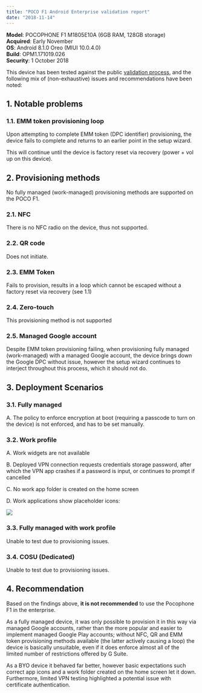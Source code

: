 ```yaml
---
title: "POCO F1 Android Enterprise validation report"
date: "2018-11-14"
---
```


**Model**: POCOPHONE F1 M1805E10A (6GB RAM, 128GB storage)  
**Acquired**: Early November  
**OS**: Android 8.1.0 Oreo (MIUI 10.0.4.0)  
**Build**: OPM1.171019.026  
**Security**: 1 October 2018  

This device has been tested against the public [validation process](/docs/enterprise-mobility/android/android-enterprise-device-support/validation-process-and-information/), and the following mix of (non-exhaustive) issues and recommendations have been noted:

## 1\. Notable problems

### 1.1. EMM token provisioning loop

Upon attempting to complete EMM token (DPC identifier) provisioning, the device fails to complete and returns to an earlier point in the setup wizard.

This will continue until the device is factory reset via recovery (power + vol up on this device).  

## 2\. Provisioning methods

No fully managed (work-managed) provisioning methods are supported on the POCO F1. 

### 2.1. NFC

There is no NFC radio on the device, thus not supported.  

### 2.2. QR code

Does not initiate.  

### 2.3. EMM Token

Fails to provision, results in a loop which cannot be escaped without a factory reset via recovery (see 1.1)  

### 2.4. Zero-touch

This provisioning method is not supported

### 2.5. Managed Google account

Despite EMM token provisioning failing, when provisioning fully managed (work-managed) with a managed Google account, the device brings down the Google DPC without issue, however the setup wizard continues to interject throughout this process, which it should not do.  

## 3\. Deployment Scenarios

### 3.1. Fully managed

A. The policy to enforce encryption at boot (requiring a passcode to turn on the device) is not enforced, and has to be set manually.  

### 3.2. Work profile

A. Work widgets are not available

B. Deployed VPN connection requests credentials storage password, after which the VPN app crashes if a password is input, or continues to prompt if cancelled

C. No work app folder is created on the home screen

D. Work applications show placeholder icons:  

![](/wp-content/uploads/2018/11/Screenshot_2018-11-14-12-12-26-433_com.mi_.android.globallauncher-e1542232766860.png)

### 3.3. Fully managed with work profile

Unable to test due to provisioning issues.  

### 3.4. COSU (Dedicated)  

Unable to test due to provisioning issues.  

## 4\. Recommendation

Based on the findings above, **it is not recommended** to use the Pocophone F1 in the enterprise.  

As a fully managed device, it was only possible to provision it in this way via managed Google accounts, rather than the more popular and easier to implement managed Google Play accounts; without NFC, QR and EMM token provisioning methods available (the latter actively causing a loop) the device is basically unsuitable, even if it does enforce almost all of the limited number of restrictions offered by G Suite.  

As a BYO device it behaved far better, however basic expectations such correct app icons and a work folder created on the home screen let it down. Furthermore, limited VPN testing highlighted a potential issue with certificate authentication.
